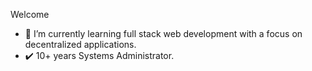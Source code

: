 Welcome
- 🌱 I’m currently learning full stack web development with a focus on decentralized applications.
- :heavy_check_mark: 10+ years Systems Administrator. 
